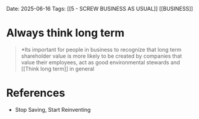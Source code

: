 Date: 2025-06-16
Tags: [[5 - SCREW BUSINESS AS USUAL]] [[BUSINESS]]


# Always think long term

>*Its important for people in business to recognize that long term shareholder value is more likely to be created by companies that value their employees, act as good environmental stewards and [[Think long term]] in general

# References
- Stop Saving, Start Reinventing
 